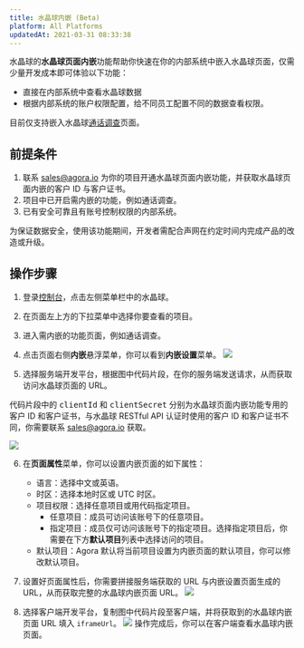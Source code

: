 ```yaml
---
title: 水晶球内嵌 (Beta)
platform: All Platforms
updatedAt: 2021-03-31 08:33:38
---
```


水晶球的**水晶球页面内嵌**功能帮助你快速在你的内部系统中嵌入水晶球页面，仅需少量开发成本即可体验以下功能：

- 直接在内部系统中查看水晶球数据
- 根据内部系统的账户权限配置，给不同员工配置不同的数据查看权限。

目前仅支持嵌入水晶球[通话调查](./aa_call_search)页面。

## 前提条件

1. 联系 [sales@agora.io](mailto:sales@agora.io) 为你的项目开通水晶球页面内嵌功能，并获取水晶球页面内嵌的客户 ID 与客户证书。
2. 项目中已开启需内嵌的功能，例如通话调查。
3. 已有安全可靠且有账号控制权限的内部系统。

<div class="alert note">为保证数据安全，使用该功能期间，开发者需配合声网在约定时间内完成产品的改造或升级。</div>

## 操作步骤

1. 登录[控制台](https://dashboard.agora.io/)，点击左侧菜单栏中的水晶球。

2. 在页面左上方的下拉菜单中选择你要查看的项目。

3. 进入需内嵌的功能页面，例如通话调查。

4. 点击页面右侧**内嵌**悬浮菜单，你可以看到**内嵌设置**菜单。
   ![](https://web-cdn.agora.io/docs-files/1591584948493)

5. 选择服务端开发平台，根据图中代码片段，在你的服务端发送请求，从而获取访问水晶球页面的 URL。

 <div class="alert note">代码片段中的 <tt>clientId</tt> 和 <tt>clientSecret</tt> 分别为水晶球页面内嵌功能专用的客户 ID 和客户证书，与水晶球 RESTful API 认证时使用的客户 ID 和客户证书不同，你需要联系 <a href="mailto:sales@agora.io">sales@agora.io</a > 获取。</div>
   
   ![](https://web-cdn.agora.io/docs-files/1591585435387)

6. 在**页面属性**菜单，你可以设置内嵌页面的如下属性：

   - 语言：选择中文或英语。
   - 时区：选择本地时区或 UTC 时区。
   - 项目权限：选择任意项目或用代码指定项目。
     - 任意项目：成员可访问该账号下的任意项目。
     - 指定项目：成员仅可访问该账号下的指定项目。选择指定项目后，你需要在下方**默认项目**列表中选择访问的项目。
   - 默认项目：Agora 默认将当前项目设置为内嵌页面的默认项目，你可以修改默认项目。

7. 设置好页面属性后，你需要拼接服务端获取的 URL 与内嵌设置页面生成的 URL，从而获取完整的水晶球内嵌页面 URL。
   ![](https://web-cdn.agora.io/docs-files/1591585551320)

8. 选择客户端开发平台，复制图中代码片段至客户端，并将获取到的水晶球内嵌页面 URL 填入 `iframeUrl`。
   ![](https://web-cdn.agora.io/docs-files/1591585564478)
   操作完成后，你可以在客户端查看水晶球内嵌页面。
